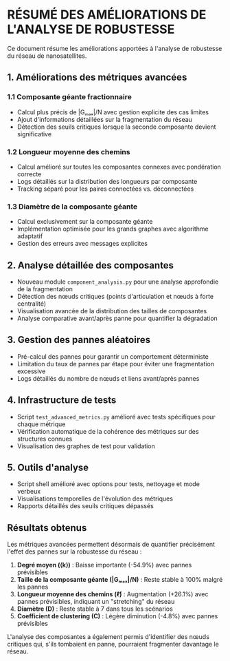 # RÉSUMÉ DES AMÉLIORATIONS DE L'ANALYSE DE ROBUSTESSE

Ce document résume les améliorations apportées à l'analyse de robustesse du réseau de nanosatellites.

## 1. Améliorations des métriques avancées

### 1.1 Composante géante fractionnaire
- Calcul plus précis de |Gₘₐₓ|/N avec gestion explicite des cas limites
- Ajout d'informations détaillées sur la fragmentation du réseau
- Détection des seuils critiques lorsque la seconde composante devient significative

### 1.2 Longueur moyenne des chemins
- Calcul amélioré sur toutes les composantes connexes avec pondération correcte
- Logs détaillés sur la distribution des longueurs par composante
- Tracking séparé pour les paires connectées vs. déconnectées

### 1.3 Diamètre de la composante géante
- Calcul exclusivement sur la composante géante
- Implémentation optimisée pour les grands graphes avec algorithme adaptatif
- Gestion des erreurs avec messages explicites

## 2. Analyse détaillée des composantes

- Nouveau module `component_analysis.py` pour une analyse approfondie de la fragmentation
- Détection des nœuds critiques (points d'articulation et nœuds à forte centralité)
- Visualisation avancée de la distribution des tailles de composantes
- Analyse comparative avant/après panne pour quantifier la dégradation

## 3. Gestion des pannes aléatoires

- Pré-calcul des pannes pour garantir un comportement déterministe
- Limitation du taux de pannes par étape pour éviter une fragmentation excessive
- Logs détaillés du nombre de nœuds et liens avant/après pannes

## 4. Infrastructure de tests

- Script `test_advanced_metrics.py` amélioré avec tests spécifiques pour chaque métrique
- Vérification automatique de la cohérence des métriques sur des structures connues
- Visualisation des graphes de test pour validation

## 5. Outils d'analyse

- Script shell amélioré avec options pour tests, nettoyage et mode verbeux
- Visualisations temporelles de l'évolution des métriques
- Rapports détaillés des seuils critiques dépassés

## Résultats obtenus

Les métriques avancées permettent désormais de quantifier précisément l'effet des pannes sur la robustesse du réseau :

1. **Degré moyen (⟨k⟩)** : Baisse importante (-54.9%) avec pannes prévisibles
2. **Taille de la composante géante (|Gₘₐₓ|/N)** : Reste stable à 100% malgré les pannes
3. **Longueur moyenne des chemins (ℓ̄)** : Augmentation (+26.1%) avec pannes prévisibles, indiquant un "stretching" du réseau
4. **Diamètre (D)** : Reste stable à 7 dans tous les scénarios
5. **Coefficient de clustering (C)** : Légère diminution (-4.8%) avec pannes prévisibles

L'analyse des composantes a également permis d'identifier des nœuds critiques qui, s'ils tombaient en panne, pourraient fragmenter davantage le réseau.
